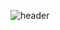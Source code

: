 


![header](https://capsule-render.vercel.app/api?type=wave&color=auto&height=300&section=header&text=capsule%20render&fontSize=90)
